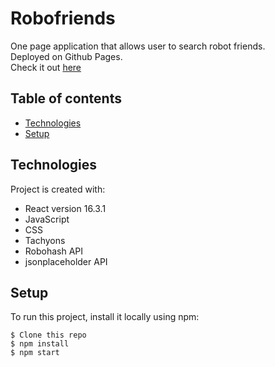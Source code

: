 # Robofriends

One page application that allows user to search robot friends.  
Deployed on Github Pages.  
Check it out [here](https://edward-rodriguez.github.io/robofriends/)

## Table of contents

- [Technologies](#technologies)  
- [Setup](#setup)

## Technologies

Project is created with:  

- React version 16.3.1
- JavaScript
- CSS
- Tachyons
- Robohash API
- jsonplaceholder API

## Setup

To run this project, install it locally using npm:

```
$ Clone this repo
$ npm install
$ npm start
```
